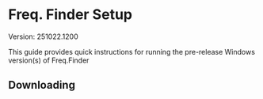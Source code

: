 # Freq. Finder Setup 

Version: 251022.1200

This guide provides quick instructions for running the pre-release Windows version(s) of Freq.Finder

## Downloading



